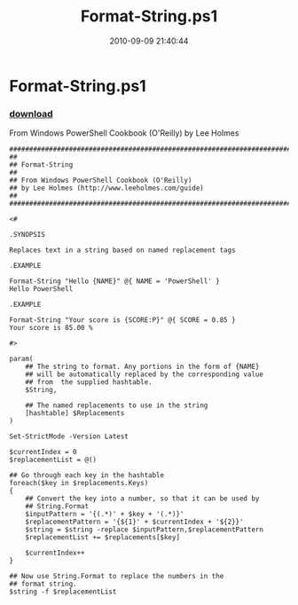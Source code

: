 ﻿---
pid:            2144
poster:         Lee Holmes
title:          Format-String.ps1
date:           2010-09-09 21:40:44
format:         posh
parent:         0
parent:         0

---

# Format-String.ps1

### [download](2144.ps1)

From Windows PowerShell Cookbook (O'Reilly) by Lee Holmes

```posh
##############################################################################
##
## Format-String
##
## From Windows PowerShell Cookbook (O'Reilly)
## by Lee Holmes (http://www.leeholmes.com/guide)
##
##############################################################################

<#

.SYNOPSIS

Replaces text in a string based on named replacement tags

.EXAMPLE

Format-String "Hello {NAME}" @{ NAME = 'PowerShell' }
Hello PowerShell

.EXAMPLE

Format-String "Your score is {SCORE:P}" @{ SCORE = 0.85 }
Your score is 85.00 %

#>

param(
    ## The string to format. Any portions in the form of {NAME}
    ## will be automatically replaced by the corresponding value
    ## from  the supplied hashtable.
    $String,

    ## The named replacements to use in the string
    [hashtable] $Replacements
)

Set-StrictMode -Version Latest

$currentIndex = 0
$replacementList = @()

## Go through each key in the hashtable
foreach($key in $replacements.Keys)
{
    ## Convert the key into a number, so that it can be used by
    ## String.Format
    $inputPattern = '{(.*)' + $key + '(.*)}'
    $replacementPattern = '{${1}' + $currentIndex + '${2}}'
    $string = $string -replace $inputPattern,$replacementPattern
    $replacementList += $replacements[$key]

    $currentIndex++
}

## Now use String.Format to replace the numbers in the
## format string.
$string -f $replacementList
```
